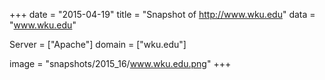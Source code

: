 
+++
date = "2015-04-19"
title = "Snapshot of http://www.wku.edu"
data = "www.wku.edu"

Server = ["Apache"]
domain = ["wku.edu"]

  image = "snapshots/2015_16/www.wku.edu.png"
+++
#

